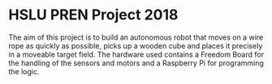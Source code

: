 # HSLU PREN Project 2018

The aim of this project is to build an autonomous robot that moves on a wire rope as quickly as possible, picks up a wooden cube and places it precisely in a moveable target field.
The hardware used contains a Freedom Board for the handling of the sensors and motors and a Raspberry Pi for programming the logic.
